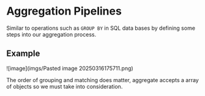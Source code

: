 # Aggregation Pipelines

Similar to operations such as `GROUP BY` in SQL data bases by defining some
steps into our aggregation process.

## Example

![image](imgs/Pasted image 20250316175711.png)

The order of grouping and matching does matter, aggregate accepts a array of
objects so we must take into consideration.
